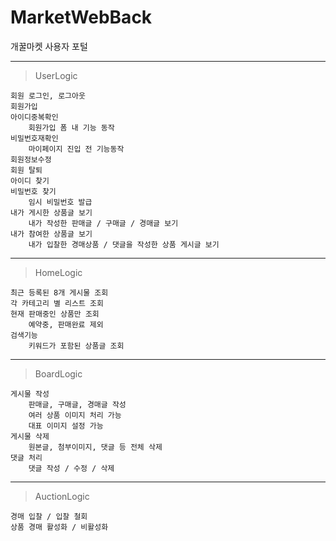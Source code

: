 # MarketWebBack
 개꿀마켓 사용자 포털


---
> UserLogic

	회원 로그인, 로그아웃
	회원가입
	아이디중복확인
		회원가입 폼 내 기능 동작
	비밀번호재확인
		마이페이지 진입 전 기능동작
	회원정보수정
	회원 탈퇴
	아이디 찾기
	비밀번호 찾기
		임시 비밀번호 발급
	내가 게시한 상품글 보기
		내가 작성한 판매글 / 구매글 / 경매글 보기
	내가 참여한 상품글 보기	
		내가 입찰한 경매상품 / 댓글을 작성한 상품 게시글 보기
---
> HomeLogic

	최근 등록된 8개 게시물 조회
	각 카테고리 별 리스트 조회
	현재 판매중인 상품만 조회
		예약중, 판매완료 제외
	검색기능
		키워드가 포함된 상품글 조회
---
> BoardLogic

	게시물 작성 
		판매글, 구매글, 경매글 작성
		여러 상품 이미지 처리 가능
		대표 이미지 설정 가능
	게시물 삭제
		원본글, 첨부이미지, 댓글 등 전체 삭제
	댓글 처리
		댓글 작성 / 수정 / 삭제
---
> AuctionLogic

	경매 입찰 / 입찰 철회
	상품 경매 활성화 / 비활성화

